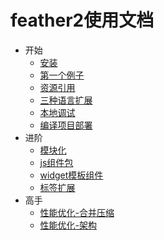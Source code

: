 feather2使用文档
=================================

* 开始
    * [安装](./安装.md)
    * [第一个例子](./第一个例子.md)
    * [资源引用](./资源引用.md)
    * [三种语言扩展](./三种语言扩展.md)
    * [本地调试](./本地调试.md)
    * [编译项目部署](./编译项目部署.md)
* 进阶
    * [模块化](./模块化.md)
    * [js组件包](./js组件包.md)
    * [widget模板组件](./widget模板组件.md)
    * [标签扩展](./标签扩展.md)
* 高手
    * [性能优化-合并压缩](./合并压缩.md)
    * [性能优化-架构](./架构.md)